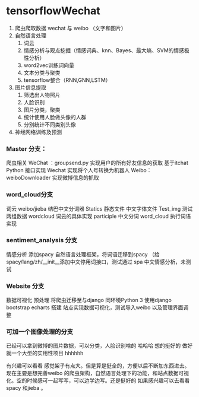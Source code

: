# tensorflowWechat
1. 爬虫爬取数据 wechat 与 weibo （文字和图片）
2. 自然语言处理
    1. 词云
    2. 情感分析与观点挖掘（情感词典、knn、Bayes、最大熵、SVM的情感极性分析）
    3. word2vec训练词向量
    4. 文本分类与聚类
    5. tensorflow整合（RNN,GNN,LSTM）
3. 图片信息提取
    1. 筛选出人物照片
    2. 人脸识别
    3. 图片分类，聚类
    4. 统计使用人脸做头像的人群
    5. 分别统计不同类别头像
4. 神经网络训练及预测

### Master 分支：
爬虫相关
WeChat ：groupsend.py 实现用户的所有好友信息的获取
基于itchat Python 接口实现
Wechat 实现将个人号转换为机器人
Weibo：weiboDownloader 实现微博信息的抓取

### word_cloud分支
词云
weibo/jieba 结巴中文分词器
Statics 静态文件 中文字体文件
Test_img 测试两组数据
wordcloud 词云的具体实现
participle 中文分词
word_cloud 执行词语
实现

### sentiment_analysis 分支
情感分析
添加spacy 自然语言处理框架，将词语迁移到spacy （给spacy/lang/zh/__init__添加中文停用词接口，测试通过
spa 中文情感分析，未测试

### Website 分支
数据可视化
预处理 将爬虫迁移至与django 同环境Python 3
使用django  bootstrap echarts 搭建
站点实现数据可视化，测试导入weibo 以及管理界面调整

### 可加一个图像处理的分支
已经可以拿到微博的图片数据，可以分类，人脸识别啥的
哈哈哈 想的挺好的 做好就一个大型的实用性项目 hhhhhh

有兴趣可以看看 感觉架子有点大。但是算是挺全的，方便以后不断加东西进去。现在主要是想完善weibo 的爬虫架构，自然语言处理下的功能，和站点数据可视化。空的时候感可一起写写，可以边学边写。还是挺好的
如果感兴趣可以去看看spacy  和jieba 。

